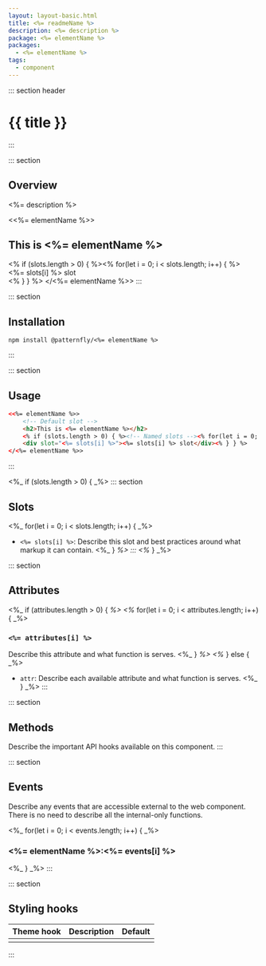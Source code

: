 ```yaml
---
layout: layout-basic.html
title: <%= readmeName %>
description: <%= description %>
package: <%= elementName %>
packages: 
  - <%= elementName %>
tags:
  - component
---
```


::: section header
# {{ title }}
:::

::: section
## Overview
<%= description %>

<<%= elementName %>>
    <!-- Default slot -->
    <h2>This is <%= elementName %></h2>
    <% if (slots.length > 0) { %><!-- Named slots --><% for(let i = 0; i < slots.length; i++) { %>
    <div slot="<%= slots[i] %>"><%= slots[i] %> slot</div><% } } %>
</<%= elementName %>>
:::

::: section
## Installation

```shell
npm install @patternfly/<%= elementName %>
```
:::

::: section
## Usage

```html
<<%= elementName %>>
    <!-- Default slot -->
    <h2>This is <%= elementName %></h2>
    <% if (slots.length > 0) { %><!-- Named slots --><% for(let i = 0; i < slots.length; i++) { %>
    <div slot="<%= slots[i] %>"><%= slots[i] %> slot</div><% } } %>
</<%= elementName %>>
```
:::

<%_ if (slots.length > 0) { _%>
::: section
## Slots

<%_ for(let i = 0; i < slots.length; i++) { _%>
- `<%= slots[i] %>`: Describe this slot and best practices around what markup it can contain.
<%_ } _%>
:::
<%_ } _%>

::: section
## Attributes
<%_ if (attributes.length > 0) { _%>
<%_ for(let i = 0; i < attributes.length; i++) { _%>
### `<%= attributes[i] %>`
Describe this attribute and what function is serves.
<%_ } _%>
<%_ } else { _%>
- `attr`: Describe each available attribute and what function is serves.
<%_ } _%>
:::

::: section
## Methods
Describe the important API hooks available on this component.
:::

::: section
## Events
Describe any events that are accessible external to the web component. There is no need to describe all the internal-only functions.

<%_ for(let i = 0; i < events.length; i++) { _%>
### <%= elementName %>:<%= events[i] %>
<%_ } _%>
:::

::: section
## Styling hooks
| Theme hook | Description | Default |
| --- | --- | --- |
| | | |
:::